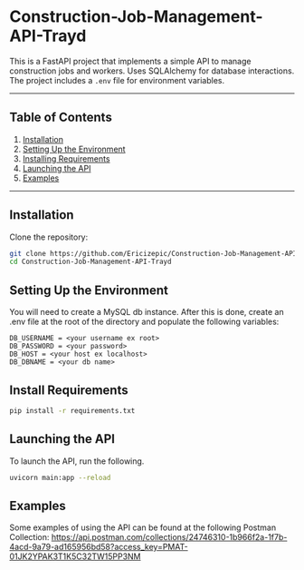 # Construction-Job-Management-API-Trayd


This is a FastAPI project that implements a simple API to manage construction jobs and workers. Uses SQLAlchemy for database interactions. The project includes a `.env` file for environment variables.

---

## Table of Contents
1. [Installation](#installation)
2. [Setting Up the Environment](#setting-up-the-environment)
3. [Installing Requirements](#installing-requirements)
4. [Launching the API](#launching-the-api)
5. [Examples](#examples)

---

## Installation

Clone the repository:
```bash
git clone https://github.com/Ericizepic/Construction-Job-Management-API-Trayd
cd Construction-Job-Management-API-Trayd
```


## Setting Up the Environment
You will need to create a MySQL db instance. After this is done, create an .env file at the root of the directory and populate the following variables: 
``` .env
DB_USERNAME = <your username ex root>
DB_PASSWORD = <your password>
DB_HOST = <your host ex localhost>
DB_DBNAME = <your db name>
```

## Install Requirements
```bash
pip install -r requirements.txt
```


## Launching the API
To launch the API, run the following.
```bash
uvicorn main:app --reload
```


## Examples

Some examples of using the API can be found at the following Postman Collection: https://api.postman.com/collections/24746310-1b966f2a-1f7b-4acd-9a79-ad165956bd58?access_key=PMAT-01JK2YPAK3T1K5C32TW15PP3NM



